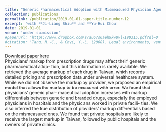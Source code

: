 ```yaml
---
title: "Generic Pharmaceutical Adoption with Mismeasured Physician Agency"
collection: publications
permalink: /publication/2019-01-01-paper-title-number-12
excerpt: 'with **Ji-Liang Shiu** and **Yu-Hui Chou'
date: 2019-01-01
venue: 'under submission'
#paperurl: 'https://www.dropbox.com/s/au67s6aeh9kw0vl/190315.pdf?dl=0'
#citation: 'Tang, M.-C., & Chyi, Y.-L. (2008). Legal environments, venture capital, and total factor productivity growth of taiwanese industry. Contemporary Economic Policy, 26(3).'
---
```

[Download paper here](https://www.dropbox.com/s/50pokjstyt8g29h/CEP.pdf?dl=0)<br/>
Physicians’ markup from prescription drugs may affect their’ generic pharmaceutical adop- tion, but this information is rarely available. We retrieved the average markup of each drug in Taiwan, which records detailed pricing and prescription data under universal healthcare system. While we did not observe the markup by provider, we proposed an empirical model that allows the markup to be measured with error. We found that physicians’ generic phar- maceutical adoption increases with markup differentials between generic and branded drugs, especially the employed physicians in hospitals and the physicians worked in private facili- ties. We also inferred the true distribution of providers’ markup differentials based on the mismeasured ones. We found that private hospitals are likely to receive the largest markup in Taiwan, followed by public hospitals and the owners of private clinics.
